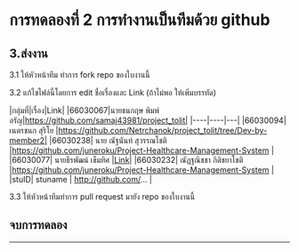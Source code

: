 # การทดลองที่ 2 การทำงานเป็นทีมด้วย github #

## 3.ส่งงาน ##

3.1 ให้หัวหน้าทีม ทำการ fork repo ของใบงานนี้

3.2 แก้ไขไฟล์นี้โดยการ edit ชื่อเรื่องและ Link (ถ้าไม่พอ ให้เพิ่มบรรทัด)

|กลุ่มที่|เรื่อง|Link|
|66030067|นายธนกฤษ พิมพ์อรัญ|https://github.com/samaj43981/project_tolit|
|----|----|---|
|66030094| เนตรชนก สุริโย |https://github.com/Netrchanok/project_tolit/tree/Dev-by-member2|
|66030238| นาย ณัฐนันท์ สุวรรณโชติ |https://github.com/juneroku/Project-Healthcare-Management-System |
|66030077| นายธีรพัฒน์ เข็มทิศ |[Link](https://github.com/Jaobie-BN/Project_Servita)|
|66030232| ณัฏฐณิชชา กิติชยาโชติ |https://github.com/juneroku/Project-Healthcare-Management-System |
|stuID| stuname | http://github.com/... |


3.3 ให้หัวหน้าทีมทำการ pull request มายัง repo ของใบงานนี้

## จบการทดลอง ##
---
